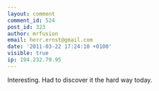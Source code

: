 ```yaml
---
layout: comment
comment_id: 524
post_id: 323
author: mrfusion
email: herr.ernst@gmail.com
date: '2011-03-22 17:24:10 +0100'
visible: true
ip: 194.232.79.95
---
```

Interesting. Had to discover it the hard way today.
